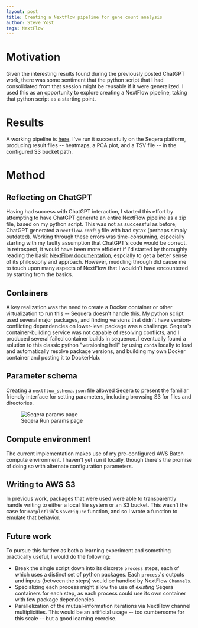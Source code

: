 ```yaml
---
layout: post
title: Creating a Nextflow pipeline for gene count analysis
author: Steve Yost
tags: NextFlow 
---
```


# Motivation
Given the interesting results found during the previously posted ChatGPT work,
there was some sentiment that the python script that I had consolidated from that session
might be reusable if it were generalized. I used this as an opportunity to
explore creating a NextFlow pipeline, taking that python script as a starting
point. 

# Results
A working pipeline is
[here](https://github.com/Resilience-Biomarkers-for-Aquaculture/gmgi-nf-gene-count-analysis).
I've run it successfully on the Seqera platform, producing result files -- heatmaps, a PCA plot, and a TSV file -- in the configured S3 bucket path.

# Method
## Reflecting on ChatGPT
Having had success with ChatGPT interaction, I started this effort by attempting to have ChatGPT generate an entire NextFlow pipeline as a zip file, based on my python script. This was not as successful
as before; ChatGPT generated a `nextflow.config` file with bad sytax (perhaps simply outdated). Working through these errors was time-consuming, especially starting with my faulty assumption that ChatGPT's code would be correct.
In retrospect,
it would have been more efficient if I'd started by thoroughly reading the basic [NextFlow documentation](https://www.nextflow.io/docs/latest/), espcially to get
a better sense of its philosophy and approach. However, muddling through did
cause me to touch upon many aspects of NextFlow that I wouldn't have encountered
by starting from the basics.
## Containers
A key realization was the need to create a Docker container or other virtualization
to run this -- Sequera doesn't handle this. My python script used several major packages, and finding versions that didn't have version-conflicting dependencies on lower-level package was a challenge. Seqera's container-building service was
not capable of resolving conflicts, and I produced several failed container builds in sequence. I eventually found a solution to this classic python "versioning hell" by using `conda` locally to load and automatically resolve package
versions, and building my own Docker container and posting it to DockerHub.
## Parameter schema
Creating a `nextflow_schema.json` file allowed Seqera to present the
familiar friendly interface for setting parameters, including browsing
S3 for files and directories.

<figure>
    <img src="/assets/ seqera-gmgi-nextflow-params.png" alt="Seqera params page"/>
    <figcaption class="caption">Seqera Run params page</figcaption>
</figure>

## Compute environment
The current implementation makes use of my pre-configured AWS Batch compute environment. I haven't yet run it locally, though there's the promise of doing so with alternate configuration parameters.
## Writing to AWS S3
In previous work, packages that were used were able to transparently handle writing to either a local file system or an S3 bucket. This wasn't the case for `matplotlib`'s `saveFigure` function, and so I wrote a function to emulate that behavior.
## Future work
To pursue this further as both a learning experiment and something practically useful, I would do the following:
* Break the single script down into its discrete `process` steps, each of which uses a distinct set
of python packages. Each `process`'s outputs and inputs (between the steps) would be handled by NextFlow `Channels`.
* Specializing each process might allow the use of *existing* Seqera containers for each step, as each process could use its own container with few package dependencies.
* Parallelization of the mutual-information iterations via NextFlow channel multiplicities. This would be an artificial usage -- too cumbersome for this scale -- but a good learning exercise.



